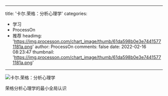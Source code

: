 
---
title: '卡尔.荣格：分析心理学'
categories: 
 - 学习
 - ProcessOn
 - 推荐
headimg: 'https://img.processon.com/chart_image/thumb/61da598b0e3e74415771181a.png'
author: ProcessOn
comments: false
date: 2022-02-16 08:23:47
thumbnail: 'https://img.processon.com/chart_image/thumb/61da598b0e3e74415771181a.png'
---

<div>   
<img class="thumb" alt="卡尔.荣格：分析心理学" src="https://img.processon.com/chart_image/thumb/61da598b0e3e74415771181a.png" referrerpolicy="no-referrer">
<p>荣格分析心理学的最小全局认识</p>  
</div>
            